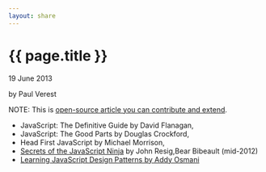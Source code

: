 ```yaml
---
layout: share
---
```


{{ page.title }}
================

<p class="meta">19 June 2013</p> by Paul Verest

NOTE: This is [open-source article you can contribute and extend](https://github.com/Nodeclipse/www.nodeclipse.org/tree/gh-pages/_posts).


- JavaScript: The Definitive Guide by David Flanagan, 
- JavaScript: The Good Parts by Douglas Crockford, 
- Head First JavaScript by Michael Morrison,
- [Secrets of the JavaScript Ninja](www.manning.com/SecretsoftheJavaScriptNinja) by John Resig,Bear Bibeault (mid-2012)
- [Learning JavaScript Design Patterns by Addy Osmani](http://www.amazon.com/Learning-JavaScript-Design-Patterns-Osmani/dp/1449331815)
